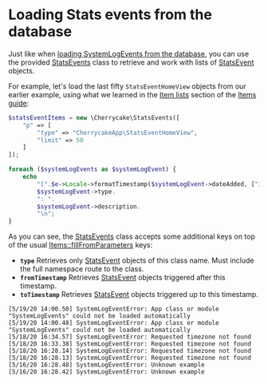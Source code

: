 # Loading Stats events from the database

Just like when [loading SystemLogEvents from the database](../systemlog-guide/loading-systemlog-events-from-the-database.md), you can use the provided [StatsEvents](../../reference/core-classes/statsevents/) class to retrieve and work with lists of [StatsEvent](../../reference/core-classes/statsevent/) objects.

For example, let's load the last fifty `StatsEventHomeView` objects from our earlier example, using what we learned in the [Item lists](../items-guide/item-lists.md) section of the [Items guide](../items-guide/):

```php
$statsEventItems = new \Cherrycake\StatsEvents([
    "p" => [
        "type" => "CherrycakeApp\StatsEventHomeView",
        "limit" => 50
    ]
]);

foreach ($systemLogEvents as $systemLogEvent) {
    echo
        "[".$e->Locale->formatTimestamp($systemLogEvent->dateAdded, ["isHours" => true, "isSeconds" => true])."] ".
        $systemLogEvent->type.
        ": ".
        $systemLogEvent->description.
        "\n";
}
```

As you can see, the [StatsEvents](../../reference/core-classes/statsevents/statsevents-methods.md#fillfromparameters) class accepts some additional keys on top of the usual [Items::fillFromParameters](../../reference/core-classes/items/items-methods.md#fillfromparameters) keys:

* **`type`** Retrieves only [StatsEvent](../../reference/core-classes/statsevent/) objects of this class name. Must include the full namespace route to the class.
* **`fromTimestamp`** Retrieves [StatsEvent](../../reference/core-classes/statsevent/) objects triggered after this timestamp.
* **`toTimestamp`** Retrieves [StatsEvent](../../reference/core-classes/statsevent/) objects triggered up to this timestamp.

```text
[5/19/20 14:00.50] SystemLogEventError: App class or module "SystemLogEvents" could not be loaded automatically
[5/19/20 14:00.48] SystemLogEventError: App class or module "SystemLogEvents" could not be loaded automatically
[5/18/20 16:34.57] SystemLogEventError: Requested timezone not found
[5/18/20 16:33.38] SystemLogEventError: Requested timezone not found
[5/18/20 16:28.14] SystemLogEventError: Requested timezone not found
[5/18/20 16:28.13] SystemLogEventError: Requested timezone not found
[5/16/20 16:28.48] SystemLogEventError: Unknown example
[5/16/20 16:28.42] SystemLogEventError: Unknown example
```

